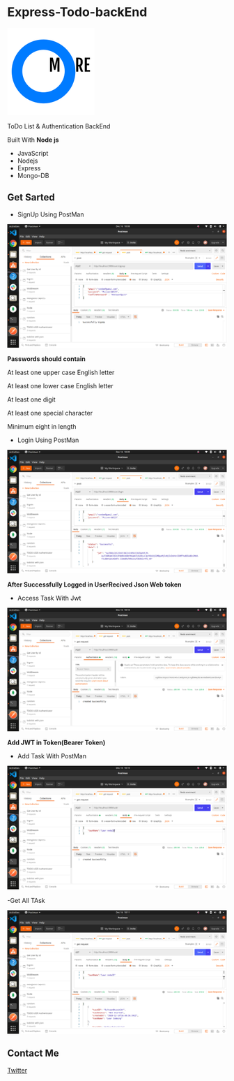 # Express-Todo-backEnd


![alt text](https://raw.githubusercontent.com/umeshmore45/Timer-Application/master/img/logo.png)

ToDo List & Authentication BackEnd

Built With  **Node js**
 - JavaScript
 - Nodejs
 - Express 
 - Mongo-DB


## Get Sarted

- SignUp Using PostMan


![alt text](https://raw.githubusercontent.com/umeshmore45/files/master/Screenshot%20from%202020-12-16%2018-08-55.png)
 
**Passwords should contain**
 
At least one upper case English letter

At least one lower case English letter

At least one digit

At least one special character

Minimum eight in length

- Login Using PostMan

![alt text](https://raw.githubusercontent.com/umeshmore45/files/master/Screenshot%20from%202020-12-16%2018-09-30.png)

**After Successfully Logged in UserRecived Json Web token** 

- Access Task With Jwt


![alt text](https://raw.githubusercontent.com/umeshmore45/files/master/Screenshot%20from%202020-12-16%2018-10-44.png)

**Add JWT in Token(Bearer Token)**

- Add Task With PostMan

![alt text](https://raw.githubusercontent.com/umeshmore45/files/master/Screenshot%20from%202020-12-16%2018-10-52.png)

-Get All TAsk

![alt text](https://raw.githubusercontent.com/umeshmore45/files/master/Screenshot%20from%202020-12-16%2018-11-07.png)



## Contact Me
[Twitter](https://twitter.com/Iamdvirus45)
